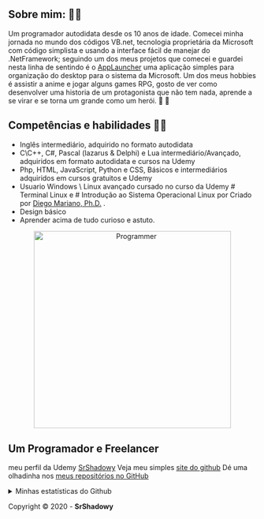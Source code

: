 
## Sobre mim:  👋🖖


Um programador autodidata desde os 10 anos de idade. Comecei minha jornada no mundo dos códigos VB.net, tecnologia proprietária da Microsoft com código simplista e usando a interface fácil de manejar do .NetFramework; seguindo um dos meus projetos que comecei e guardei nesta linha de sentindo é o [AppLauncher](https://github.com/SrShadowy/AppLauncher) uma aplicação simples para organização do desktop para o sistema da Microsoft. 
Um dos meus hobbies é assistir a anime e jogar alguns games RPG, gosto de ver como desenvolver uma historia de um protagonista que não tem nada,  aprende a se virar e se torna um grande como um herói. 🧙‍ 🦸‍

## Competências e habilidades 👨‍💻

 - Inglês intermediário, adquirido no formato autodidata
 - C\C++, C#, Pascal (lazarus & Delphi) e Lua intermediário/Avançado, adquiridos em formato autodidata e cursos na Udemy
 - Php, HTML, JavaScript, Python e CSS, Básicos e intermediários adquiridos em cursos gratuitos e Udemy
 - Usuario Windows \ Linux avançado cursado no curso da Udemy # Terminal Linux e # Introdução ao Sistema Operacional Linux
por Criado por [Diego Mariano, Ph.D.](https://www.udemy.com/user/diego-mariano/) .
- Design básico
- Aprender acima de tudo curioso e astuto.
<p align="center"><a href="https://srshadowy.github.io/" target="_blank"><img src="https://i.imgur.com/YCRmGf2.gif" alt="Programmer" width="400px"></a>
<h2> Um Programador e Freelancer</h2>
</p>



meu perfil da Udemy [SrShadowy](https://www.udemy.com/user/erick-santos-macedo/)
Veja meu simples [site do github](https://srshadowy.github.io/)
Dé uma olhadinha nos [meus repositórios no GitHub](https://github.com/SrShadowy?tab=repositories)




<details>
    <summary>Minhas estatísticas do Github</summary>
   <p align="center"><img src="https://github-readme-stats.vercel.app/api/top-langs?username=SrShadowy&theme=white&title_color=333333&show_icons=true" alt="Tecnologias mais usadas"></p> 
   <p align="center">
       <img src="https://github-readme-stats.vercel.app/api?username=SrShadowy&&show_icons=true&title_color=333333&icon_color=cccccc&text_color=ccccccbg_color=a6a6a6" alt="Github statistics" />
    </p>
</details>

Copyright :copyright: 2020 - **SrShadowy**
